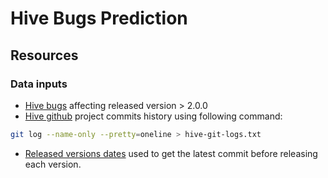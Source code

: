 # Hive Bugs Prediction

## Resources

### Data inputs

- [Hive bugs](https://issues.apache.org/jira/browse/HIVE-4413?jql=project%20%3D%20HIVE%20AND%20issuetype%20%3D%20Bug%20AND%20status%20%3D%20Resolved%20AND%20affectedVersion%20in%20(2.0.0%2C%202.0.1%2C%202.1.0%2C%202.1.1%2C%202.2.0%2C%202.3.0%2C%202.3.1%2C%202.3.2%2C%202.3.3%2C%202.3.4%2C%202.3.5%2C%202.3.6%2C%202.3.7%2C%202.3.8%2C%202.4.0%2C%203.0.0%2C%203.1.0%2C%203.1.1%2C%203.1.2%2C%203.1.3)%20ORDER%20BY%20affectedVersion%20ASC%2C%20priority%20DESC%2C%20updated%20DESC) affecting released version > 2.0.0
- [Hive github](https://github.com/apache/hive) project commits history using following command: 

```bash
git log --name-only --pretty=oneline > hive-git-logs.txt
```

- [Released versions dates](https://hive.apache.org/downloads.html) used to get the latest commit before releasing each version.